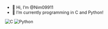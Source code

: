 - 👋 Hi, I’m @Nim09911
- 🌱 I’m currently programming in C and Python!

<p>
  <img alt="C" src="https://img.shields.io/badge/C-00599C?style=for-the-badge&logo=c&logoColor=white"/>
  <img alt="Python" src="https://img.shields.io/badge/Python-3776AB?style=for-the-badge&logo=python&logoColor=white"/>
</p>


<!---
Nim09911/Nim09911 is a ✨ special ✨ repository because its `README.md` (this file) appears on your GitHub profile.
You can click the Preview link to take a look at your changes.
![Your Repository's Stats](https://github-readme-stats.vercel.app/api?username=Nim09911&show_icons=true)
![Your Repository's Stats](https://github-readme-stats.vercel.app/api/top-langs/?username=Nim09911&theme=white)
--->
